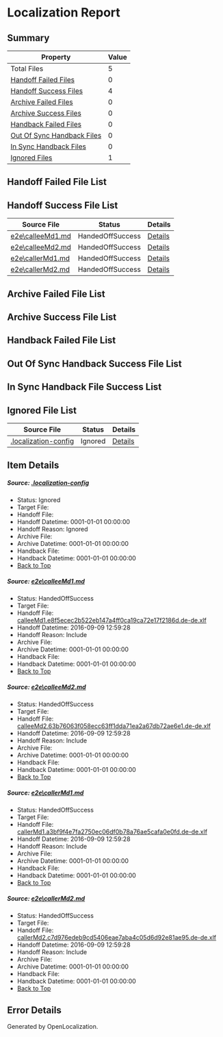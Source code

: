 # <a name='report-top'></a> Localization Report

## Summary
 Property | Value 
 -------- | ----- 
 Total Files | 5
[ Handoff Failed Files ](#handoff-failed-list)| 0
[ Handoff Success Files ](#handoff-success-list)| 4
[ Archive Failed Files ](#archive-failed-list)| 0
[ Archive Success Files ](#archive-success-list)| 0
[ Handback Failed Files ](#handback-failed-list)| 0
[ Out Of Sync Handback Files ](#outofsync-handback-success-list)| 0
[ In Sync Handback Files ](#insync-handback-success-list)| 0
[ Ignored Files ](#ignored-list)| 1

## <a name='handoff-failed-list'></a> Handoff Failed File List

## <a name='handoff-success-list'></a> Handoff Success File List
 Source File | Status | Details 
 ----------- | ------ | ------- 
 [e2e\calleeMd1.md](https://github.com/OpenLocalizationTestOrg/ol-test0/blob/49557252780a8c17abfc519c91b85319f64318d4/e2e/calleeMd1.md) | HandedOffSuccess | [Details](#05134ca8717db28d4dbe56542272e1ec3354f88b1)
 [e2e\calleeMd2.md](https://github.com/OpenLocalizationTestOrg/ol-test0/blob/49557252780a8c17abfc519c91b85319f64318d4/e2e/calleeMd2.md) | HandedOffSuccess | [Details](#43fc630f25c0fe18f7086a01b1a33b4a1f9499662)
 [e2e\callerMd1.md](https://github.com/OpenLocalizationTestOrg/ol-test0/blob/49557252780a8c17abfc519c91b85319f64318d4/e2e/callerMd1.md) | HandedOffSuccess | [Details](#6ac41f7cfb9fad04938b56364b03201715ce10da3)
 [e2e\callerMd2.md](https://github.com/OpenLocalizationTestOrg/ol-test0/blob/49557252780a8c17abfc519c91b85319f64318d4/e2e/callerMd2.md) | HandedOffSuccess | [Details](#17fb357aa45b53f7addf5fb220ababf9f7f140d44)

## <a name='archive-failed-list'></a> Archive Failed File List

## <a name='archive-success-list'></a> Archive Success File List

## <a name='handback-failed-list'></a> Handback Failed File List

## <a name='outofsync-handback-success-list'></a> Out Of Sync Handback Success File List

## <a name='insync-handback-success-list'></a> In Sync Handback File Success List

## <a name='ignored-list'></a> Ignored File List
 Source File | Status | Details 
 ----------- | ------ | ------- 
 [.localization-config](https://github.com/OpenLocalizationTestOrg/ol-test0/blob/49557252780a8c17abfc519c91b85319f64318d4/.localization-config) | Ignored | [Details](#c268a05ecaa7ec85942ed632c29928ee5bd6da8d0)

## Item Details
##### <a name='c268a05ecaa7ec85942ed632c29928ee5bd6da8d0'></a> Source: [.localization-config](https://github.com/OpenLocalizationTestOrg/ol-test0/blob/49557252780a8c17abfc519c91b85319f64318d4/.localization-config)
* Status: Ignored
* Target File: 
* Handoff File: 
* Handoff Datetime: 0001-01-01 00:00:00
* Handoff Reason: Ignored
* Archive File: 
* Archive Datetime: 0001-01-01 00:00:00
* Handback File: 
* Handback Datetime: 0001-01-01 00:00:00
* [Back to Top](#report-top)

##### <a name='05134ca8717db28d4dbe56542272e1ec3354f88b1'></a> Source: [e2e\calleeMd1.md](https://github.com/OpenLocalizationTestOrg/ol-test0/blob/49557252780a8c17abfc519c91b85319f64318d4/e2e/calleeMd1.md)
* Status: HandedOffSuccess
* Target File: 
* Handoff File: [calleeMd1.e8f5ecec2b522eb147a4ff0ca19ca72e17f2186d.de-de.xlf](https://github.com/OpenLocalizationTestOrg/ol-test0-handoff/blob/eb230b5a654b0646c07637efd5420c9ebdfbd05d/ol-handoff/OpenLocalizationTestOrg/ol-test0-dede/yuwzho/ht/calleeMd1.e8f5ecec2b522eb147a4ff0ca19ca72e17f2186d.de-de.xlf)
* Handoff Datetime: 2016-09-09 12:59:28
* Handoff Reason: Include
* Archive File: 
* Archive Datetime: 0001-01-01 00:00:00
* Handback File: 
* Handback Datetime: 0001-01-01 00:00:00
* [Back to Top](#report-top)

##### <a name='43fc630f25c0fe18f7086a01b1a33b4a1f9499662'></a> Source: [e2e\calleeMd2.md](https://github.com/OpenLocalizationTestOrg/ol-test0/blob/49557252780a8c17abfc519c91b85319f64318d4/e2e/calleeMd2.md)
* Status: HandedOffSuccess
* Target File: 
* Handoff File: [calleeMd2.63b76063f058ecc63ff1dda71ea2a67db72ae6e1.de-de.xlf](https://github.com/OpenLocalizationTestOrg/ol-test0-handoff/blob/eb230b5a654b0646c07637efd5420c9ebdfbd05d/ol-handoff/OpenLocalizationTestOrg/ol-test0-dede/yuwzho/ht/calleeMd2.63b76063f058ecc63ff1dda71ea2a67db72ae6e1.de-de.xlf)
* Handoff Datetime: 2016-09-09 12:59:28
* Handoff Reason: Include
* Archive File: 
* Archive Datetime: 0001-01-01 00:00:00
* Handback File: 
* Handback Datetime: 0001-01-01 00:00:00
* [Back to Top](#report-top)

##### <a name='6ac41f7cfb9fad04938b56364b03201715ce10da3'></a> Source: [e2e\callerMd1.md](https://github.com/OpenLocalizationTestOrg/ol-test0/blob/49557252780a8c17abfc519c91b85319f64318d4/e2e/callerMd1.md)
* Status: HandedOffSuccess
* Target File: 
* Handoff File: [callerMd1.a3bf9f4e7fa2750ec06df0b78a76ae5cafa0e0fd.de-de.xlf](https://github.com/OpenLocalizationTestOrg/ol-test0-handoff/blob/eb230b5a654b0646c07637efd5420c9ebdfbd05d/ol-handoff/OpenLocalizationTestOrg/ol-test0-dede/yuwzho/ht/callerMd1.a3bf9f4e7fa2750ec06df0b78a76ae5cafa0e0fd.de-de.xlf)
* Handoff Datetime: 2016-09-09 12:59:28
* Handoff Reason: Include
* Archive File: 
* Archive Datetime: 0001-01-01 00:00:00
* Handback File: 
* Handback Datetime: 0001-01-01 00:00:00
* [Back to Top](#report-top)

##### <a name='17fb357aa45b53f7addf5fb220ababf9f7f140d44'></a> Source: [e2e\callerMd2.md](https://github.com/OpenLocalizationTestOrg/ol-test0/blob/49557252780a8c17abfc519c91b85319f64318d4/e2e/callerMd2.md)
* Status: HandedOffSuccess
* Target File: 
* Handoff File: [callerMd2.c7d976edeb9cd5406eae7aba4c05d6d92e81ae95.de-de.xlf](https://github.com/OpenLocalizationTestOrg/ol-test0-handoff/blob/eb230b5a654b0646c07637efd5420c9ebdfbd05d/ol-handoff/OpenLocalizationTestOrg/ol-test0-dede/yuwzho/ht/callerMd2.c7d976edeb9cd5406eae7aba4c05d6d92e81ae95.de-de.xlf)
* Handoff Datetime: 2016-09-09 12:59:28
* Handoff Reason: Include
* Archive File: 
* Archive Datetime: 0001-01-01 00:00:00
* Handback File: 
* Handback Datetime: 0001-01-01 00:00:00
* [Back to Top](#report-top)


## Error Details

Generated by OpenLocalization.
